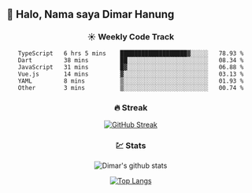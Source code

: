 ## 👋 Halo, Nama saya **Dimar Hanung**

<center>

### :sunny: Weekly Code Track
<!--START_SECTION:waka-->

```text
TypeScript   6 hrs 5 mins    ███████████████████▓░░░░░   78.93 %
Dart         38 mins         ██░░░░░░░░░░░░░░░░░░░░░░░   08.34 %
JavaScript   31 mins         █▓░░░░░░░░░░░░░░░░░░░░░░░   06.88 %
Vue.js       14 mins         ▓░░░░░░░░░░░░░░░░░░░░░░░░   03.13 %
YAML         8 mins          ▒░░░░░░░░░░░░░░░░░░░░░░░░   01.93 %
Other        3 mins          ▒░░░░░░░░░░░░░░░░░░░░░░░░   00.74 %
```

<!--END_SECTION:waka-->

### :fire: Streak

[![GitHub Streak](http://github-readme-streak-stats.herokuapp.com?user=dimar-hanung)](https://git.io/streak-stats)

### :chart: Stats

![Dimar's github stats](https://github-readme-stats.vercel.app/api?username=dimar-hanung&show_icons=true&theme=vue)

[![Top Langs](https://github-readme-stats.vercel.app/api/top-langs/?username=dimar-hanung)](#)

</center>
